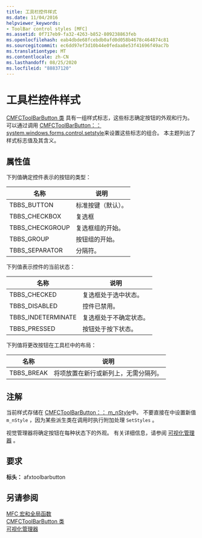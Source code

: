 ```yaml
---
title: 工具栏控件样式
ms.date: 11/04/2016
helpviewer_keywords:
- ToolBar control styles [MFC]
ms.assetid: 0f717eb9-fa32-4263-b852-809238863feb
ms.openlocfilehash: eab4dbde68fcebdb0afd0d058b4678c464874c81
ms.sourcegitcommit: ec6dd97ef3d10b44e0fedaa8e53f41696f49ac7b
ms.translationtype: MT
ms.contentlocale: zh-CN
ms.lasthandoff: 08/25/2020
ms.locfileid: "88837120"
---
```

# <a name="toolbar-control-styles"></a>工具栏控件样式

[CMFCToolBarButton 类](../../mfc/reference/cmfctoolbarbutton-class.md) 具有一组样式标志，这些标志确定按钮的外观和行为。 可以通过调用 [CMFCToolBarButton：： system.windows.forms.control.setstyle](../../mfc/reference/cmfctoolbarbutton-class.md#setstyle)来设置这些标志的组合。 本主题列出了样式标志值及其含义。

## <a name="property-values"></a>属性值

下列值确定控件表示的按钮的类型：

|名称|说明|
|-|-|
|TBBS_BUTTON|标准按键（默认）。  |
|TBBS_CHECKBOX|复选框  |
|TBBS_CHECKGROUP|复选框组的开始。  |
|TBBS_GROUP|按钮组的开始。  |
|TBBS_SEPARATOR|分隔符。  |

下列值表示控件的当前状态：

|名称|说明|
|-|-|
|TBBS_CHECKED|复选框处于选中状态。  |
|TBBS_DISABLED|控件已禁用。  |
|TBBS_INDETERMINATE|复选框处于不确定状态。  |
|TBBS_PRESSED|按钮处于按下状态。  |

下列值将更改按钮在工具栏中的布局：

|名称|说明|
|-|-|
|TBBS_BREAK|将项放置在新行或新列上，无需分隔列。  |

## <a name="remarks"></a>注解

当前样式存储在 [CMFCToolBarButton：： m_nStyle](../../mfc/reference/cmfctoolbarbutton-class.md#m_nstyle)中。 不要直接在中设置新值                 `m_nStyle` ，因为某些派生类在调用时执行附加处理 `SetStyles` 。

视觉管理器将确定按钮在每种状态下的外观。 有关详细信息，请参阅 [可视化管理器](../../mfc/visualization-manager.md) 。

## <a name="requirements"></a>要求

**标头：** afxtoolbarbutton

## <a name="see-also"></a>另请参阅

[MFC 宏和全局函数](../../mfc/reference/mfc-macros-and-globals.md)<br/>
[CMFCToolBarButton 类](../../mfc/reference/cmfctoolbarbutton-class.md)<br/>
[可视化管理器](../../mfc/visualization-manager.md)
